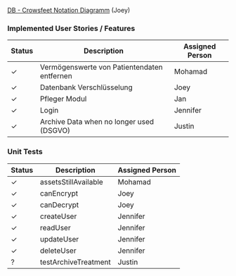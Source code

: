 [DB - Crowsfeet Notation Diagramm](nhplus-crowsfeet.pdf) (Joey)

### Implemented User Stories / Features
| Status | Description | Assigned Person
| --- | --- | --- |
| ✓ | Vermögenswerte von Patientendaten entfernen | Mohamad
| ✓ | Datenbank Verschlüsselung | Joey
| ✓ | Pfleger Modul | Jan
| ✓ | Login | Jennifer
| ✓ | Archive Data when no longer used (DSGVO) | Justin

### Unit Tests
| Status | Description | Assigned Person 
| --- | --- | --- |
| ✓ | assetsStillAvailable | Mohamad
| ✓ | canEncrypt | Joey
| ✓ | canDecrypt | Joey
| ✓ | createUser | Jennifer
| ✓ | readUser | Jennifer
| ✓ | updateUser | Jennifer
| ✓ | deleteUser | Jennifer
| ? | testArchiveTreatment | Justin
